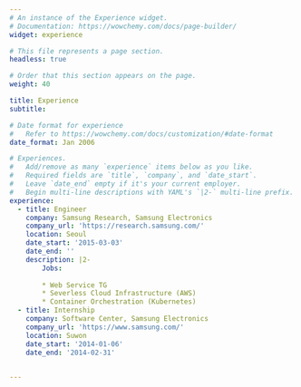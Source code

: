 ```yaml
---
# An instance of the Experience widget.
# Documentation: https://wowchemy.com/docs/page-builder/
widget: experience

# This file represents a page section.
headless: true

# Order that this section appears on the page.
weight: 40

title: Experience
subtitle:

# Date format for experience
#   Refer to https://wowchemy.com/docs/customization/#date-format
date_format: Jan 2006

# Experiences.
#   Add/remove as many `experience` items below as you like.
#   Required fields are `title`, `company`, and `date_start`.
#   Leave `date_end` empty if it's your current employer.
#   Begin multi-line descriptions with YAML's `|2-` multi-line prefix.
experience:
  - title: Engineer
    company: Samsung Research, Samsung Electronics
    company_url: 'https://research.samsung.com/'
    location: Seoul
    date_start: '2015-03-03'
    date_end: ''
    description: |2-
        Jobs:
        
        * Web Service TG
        * Severless Cloud Infrastructure (AWS)
        * Container Orchestration (Kubernetes)
  - title: Internship
    company: Software Center, Samsung Electronics
    company_url: 'https://www.samsung.com/'
    location: Suwon
    date_start: '2014-01-06'
    date_end: '2014-02-31'

        
---
```

